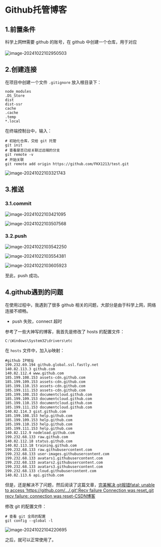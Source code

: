 # Github托管博客

## 1.前置条件

科学上网❗❗❗需要 github 的账号，在 github 中创建一个仓库，用于对应 

![image-20241022102950503](./imgs/Github托管博客/image-20241022102950503.png)



## 2.创建连接

在项目中创建一个文件 `.gitignore` 放入根目录下：

```.gitignore
node_modules
.DS_Store
dist
dist-ssr
cache
.cache
.temp
*.local
```

在终端控制台中，输入：

```shell
# 初始化仓库，交给 git 托管
git init
# 查看是否已经关联过远端的分支
git remote -v
# 开始关联
git remote add origin https://github.com/FKX1213/test.git
```

![image-20241022103321743](./imgs/Github托管博客/image-20241022103321743.png)



## 3.推送

### 3.1.commit

![image-20241022103421095](./imgs/Github托管博客/image-20241022103421095.png)

![image-20241022103507568](./imgs/Github托管博客/image-20241022103507568.png)

### 3.2.push

![image-20241022103542250](./imgs/Github托管博客/image-20241022103542250.png)

![image-20241022103554381](./imgs/Github托管博客/image-20241022103554381.png)

![image-20241022103605923](./imgs/Github托管博客/image-20241022103605923.png)

至此，push 成功。



## 4.github遇到的问题

在使用过程中，我遇到了很多 github 相关的问题，大部分是由于科学上网，网络连接不顺畅。

- push 失败，connect 超时

参考了一些大神写的博客，我首先是修改了 hosts 的配置文件：

```
C:\Windows\System32\drivers\etc
```

在 `hosts` 文件中，加入ip映射：

```txt:line-numbers
#github IP地址
199.232.69.194 github.global.ssl.fastly.net
140.82.113.3 github.com
140.82.112.4 www.github.com
185.199.108.153 assets-cdn.github.com
185.199.109.153 assets-cdn.github.com
185.199.110.153 assets-cdn.github.com
185.199.111.153 assets-cdn.github.com
185.199.108.153 documentcloud.github.com
185.199.109.153 documentcloud.github.com
185.199.110.153 documentcloud.github.com
185.199.111.153 documentcloud.github.com
140.82.114.3 gist.github.com
185.199.108.153 help.github.com
185.199.109.153 help.github.com
185.199.110.153 help.github.com
185.199.111.153 help.github.com
140.82.112.9 nodeload.github.com
199.232.68.133 raw.github.com
140.82.112.18 status.github.com
140.82.113.18 training.github.com
199.232.68.133 raw.githubusercontent.com
199.232.68.133 user-images.githubusercontent.com
199.232.68.133 avatars1.githubusercontent.com
199.232.68.133 avatars2.githubusercontent.com
199.232.68.133 avatars3.githubusercontent.com
199.232.68.133 cloud.githubusercontent.com
140.82.113.6 api.github.com
```



但是，还是解决不了问题，然后阅读了这篇文章，[完美解决 git报错fatal: unable to access ‘https://github.com/.../.git‘:Recv failure Connection was reset_git recv failure: connection was reset-CSDN博客](https://blog.csdn.net/m0_63230155/article/details/132070860?spm=1001.2014.3001.5506)

修改 git 的配置文件：

```shell
# 查看 git 全局的配置
git config --global -l
```

![image-20241022104220695](./imgs/Github托管博客/image-20241022104220695.png)

之后，就可以正常使用了。